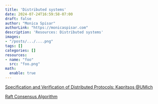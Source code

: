 ```yaml
---
title: 'Distributed systems'
date: 2024-07-24T16:59:58-07:00
draft: false
author: "Monica Spisar"
authorLink: "https://monicaspisar.com"
description: 'Resources: Distributed systems'
images: 
- "/posts/.../....png"
tags: []
categories: []
resources:
- name: "foo"
  src: "foo.png"
math:
  enable: true
---
```


[Specification and Verification of Distributed Protocols: Kapritsos @UMich](https://glados-michigan.github.io/verification-class/2022/)

[Raft Consensus Algorithm](https://raft.github.io/ "Raft Consensus Algorithm")